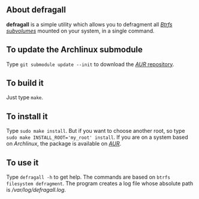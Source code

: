 ## About defragall
**defragall** is a simple utility which allows you to defragment all [_Btrfs subvolumes_](https://en.wikipedia.org/wiki/Btrfs#Subvolumes_and_snapshots) mounted on your system, in a single command.

## To update the Archlinux submodule
Type `git submodule update --init` to download the [_AUR_ repository][aur-repo].

## To build it
Just type `make`.

## To install it
Type `sudo make install`. But if you want to choose another root, so type `sudo make INSTALL_ROOT='my_root' install`. If you are on a system based on _Archlinux_, the package is available on [_AUR_][aur-repo].

## To use it
Type `defragall -h` to get help. The commands are based on `btrfs filesystem defragment`. The program creates a log file whose absolute path is _/var/log/defragall.log_.


[aur-repo]:https://aur.archlinux.org/packages/defragall-git

